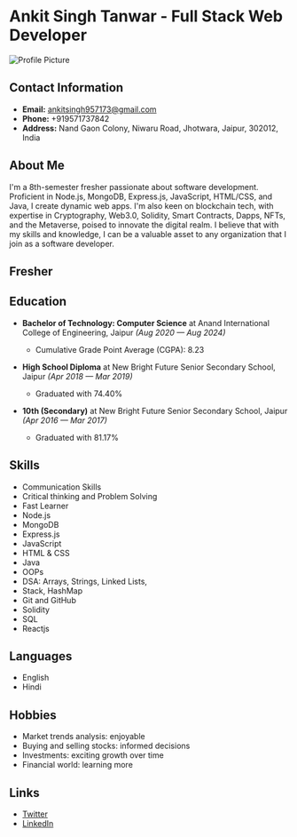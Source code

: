 # Ankit Singh Tanwar - Full Stack Web Developer

![Profile Picture](profile_picture.png)

## Contact Information

- **Email:** ankitsingh957173@gmail.com
- **Phone:** +919571737842
- **Address:** Nand Gaon Colony, Niwaru Road, Jhotwara, Jaipur, 302012, India

## About Me

 I'm a 8th-semester fresher passionate about software development. Proficient in Node.js, 
MongoDB, Express.js, JavaScript, HTML/CSS, and Java, I create dynamic web apps. I'm also 
keen on blockchain tech, with expertise in Cryptography, Web3.0, Solidity, Smart Contracts, 
Dapps, NFTs, and the Metaverse, poised to innovate the digital realm. 
I believe that with my skills and knowledge, I can be a valuable asset to any organization that 
I join as a software developer.

## Fresher

## Education

- **Bachelor of Technology: Computer Science** at Anand International College of Engineering, Jaipur *(Aug 2020 — Aug 2024)*
  - Cumulative Grade Point Average (CGPA): 8.23

- **High School Diploma** at New Bright Future Senior Secondary School, Jaipur *(Apr 2018 — Mar 2019)*
  - Graduated with 74.40%

- **10th (Secondary)** at New Bright Future Senior Secondary School, Jaipur *(Apr 2016 — Mar 2017)*
  - Graduated with 81.17%

## Skills

 - Communication Skills
 - Critical thinking and Problem Solving
 - Fast Learner
 - Node.js
 - MongoDB
 - Express.js
 - JavaScript
 - HTML & CSS
 - Java
 - OOPs
 - DSA: Arrays, Strings, Linked Lists, 
 - Stack, HashMap
 - Git and GitHub
 - Solidity
 - SQL
 - Reactjs


## Languages

- English
- Hindi 
## Hobbies

- Market trends analysis: enjoyable
- Buying and selling stocks: informed decisions
- Investments: exciting growth over time
- Financial world: learning more

## Links

- [Twitter](https://twitter.com/ankitsingh)
- [LinkedIn](https://www.linkedin.com/in/ankitsinghtanwar/)
